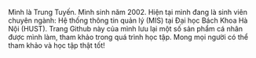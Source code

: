 Mình là Trung Tuyến. 
Mình sinh năm 2002. 
Hiện tại mình đang là sinh viên chuyên ngành: Hệ thống thông tin quản lý (MIS) tại Đại học Bách Khoa Hà Nội (HUST).
Trang Github này của mình lưu lại một số sản phẩm cá nhân được mình làm, tham khảo trong quá trình học tập.
Mong mọi người có thể tham khảo và học tập thật tốt!
